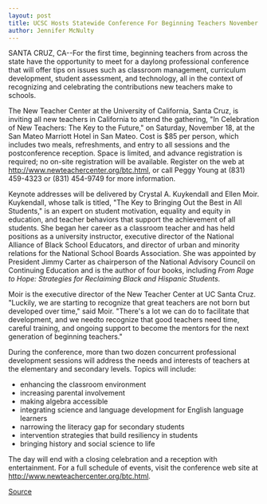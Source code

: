 ```yaml
---
layout: post
title: UCSC Hosts Statewide Conference For Beginning Teachers November 18 
author: Jennifer McNulty
---
```


SANTA CRUZ, CA--For the first time, beginning teachers from across the state have the opportunity to meet for a daylong professional conference that will offer tips on issues such as classroom management, curriculum development, student assessment, and technology, all in the context of recognizing and celebrating the contributions new teachers make to schools.

The New Teacher Center at the University of California, Santa Cruz, is inviting all new teachers in California to attend the gathering, "In Celebration of New Teachers: The Key to the Future," on Saturday, November 18, at the San Mateo Marriott Hotel in San Mateo. Cost is $85 per person, which includes two meals, refreshments, and entry to all sessions and the postconference reception. Space is limited, and advance registration is required; no on-site registration will be available. Register on the web at <http://www.newteachercenter.org/btc.html>, or call Peggy Young at (831) 459-4323 or (831) 454-9749 for more information.

Keynote addresses will be delivered by Crystal A. Kuykendall and Ellen Moir. Kuykendall, whose talk is titled, "The Key to Bringing Out the Best in All Students," is an expert on student motivation, equality and equity in education, and teacher behaviors that support the achievement of all students. She began her career as a classroom teacher and has held positions as a university instructor, executive director of the National Alliance of Black School Educators, and director of urban and minority relations for the National School Boards Association. She was appointed by President Jimmy Carter as chairperson of the National Advisory Council on Continuing Education and is the author of four books, including _From Rage to Hope: Strategies for Reclaiming Black and Hispanic Students._

Moir is the executive director of the New Teacher Center at UC Santa Cruz. "Luckily, we are starting to recognize that great teachers are not born but developed over time," said Moir. "There's a lot we can do to facilitate that development, and we needto recognize that good teachers need time, careful training, and ongoing support to become the mentors for the next generation of beginning teachers."

During the conference, more than two dozen concurrent professional development sessions will address the needs and interests of teachers at the elementary and secondary levels. Topics will include:

* enhancing the classroom environment
* increasing parental involvement
* making algebra accessible
* integrating science and language development for English language learners
* narrowing the literacy gap for secondary students
* intervention strategies that build resiliency in students
* bringing history and social science to life

The day will end with a closing celebration and a reception with entertainment. For a full schedule of events, visit the conference web site at <http://www.newteachercenter.org/btc.html>.

[Source](http://www1.ucsc.edu/news_events/press_releases/archive/00-01/11-00/conference.html "Permalink to UCSC Press Release:UCSC hosts statewide conference for beginning teachers")
